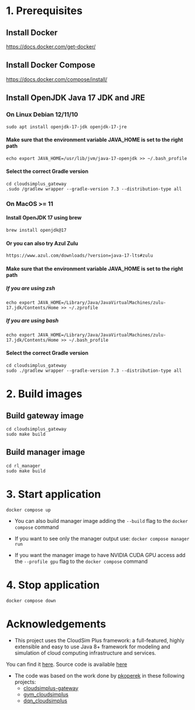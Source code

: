 # 1. Prerequisites
## Install Docker
https://docs.docker.com/get-docker/

## Install Docker Compose
https://docs.docker.com/compose/install/

## Install OpenJDK Java 17 JDK and JRE
### On Linux Debian 12/11/10
`sudo apt install openjdk-17-jdk openjdk-17-jre`

#### Make sure that the environment variable JAVA_HOME is set to the right path
`echo export JAVA_HOME=/usr/lib/jvm/java-17-openjdk >> ~/.bash_profile`

#### Select the correct Gradle version
```
cd cloudsimplus_gateway
.sudo /gradlew wrapper --gradle-version 7.3 --distribution-type all
```

### On MacOS >= 11
#### Install OpenJDK 17 using brew
`brew install openjdk@17`

#### Or you can also try Azul Zulu
`https://www.azul.com/downloads/?version=java-17-lts#zulu`

#### Make sure that the environment variable JAVA_HOME is set to the right path
##### If you are using zsh
`echo export JAVA_HOME=/Library/Java/JavaVirtualMachines/zulu-17.jdk/Contents/Home >> ~/.zprofile`

##### If you are using bash
`echo export JAVA_HOME=/Library/Java/JavaVirtualMachines/zulu-17.jdk/Contents/Home >> ~/.bash_profile`

#### Select the correct Gradle version
```
cd cloudsimplus_gateway
sudo ./gradlew wrapper --gradle-version 7.3 --distribution-type all
```

# 2. Build images

## Build gateway image
```
cd cloudsimplus_gateway
sudo make build
```

## Build manager image
```
cd rl_manager
sudo make build
```
# 3. Start application
`docker compose up`

* You can also build manager image adding the `--build` flag to the `docker compose` command

* If you want to see only the manager output use:
  `docker compose manager run`

* If you want the manager image to have NVIDIA CUDA GPU access add the `--profile gpu` flag to the `docker compose` command

# 4. Stop application
`docker compose down`

# Acknowledgements

* This project uses the CloudSim Plus framework: a full-featured, highly extensible and easy to use Java 8+ framework for
modeling and simulation of cloud computing infrastructure and services.

You can find it [here](http://cloudsimplus.org/). Source code is available [here](https://github.com/manoelcampos/cloudsim-plus)

* The code was based on the work done by [pkoperek](https://github.com/pkoperek) in these following projects:
  * [cloudsimplus-gateway](https://github.com/pkoperek/cloudsimplus-gateway)
  * [gym_cloudsimplus](https://github.com/pkoperek/gym_cloudsimplus)
  * [dqn_cloudsimplus](https://github.com/pkoperek/dqn_cloudsimplus)
